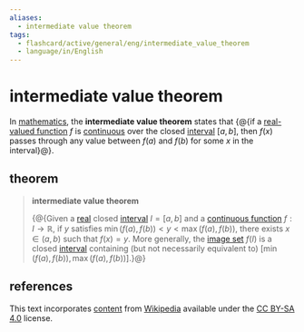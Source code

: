 ```yaml
---
aliases:
  - intermediate value theorem
tags:
  - flashcard/active/general/eng/intermediate_value_theorem
  - language/in/English
---
```


# intermediate value theorem

In [mathematics](mathematics.md), the __intermediate value theorem__ states that {@{if a [real-valued function](real-valued%20function.md) $f$ is [continuous](continuous%20function.md) over the closed [interval](interval%20(mathematics).md) $[a,b]$, then $f(x)$ passes through any value between $f(a)$ and $f(b)$ for some $x$ in the interval}@}.

## theorem

> __intermediate value theorem__
>
> {@{Given a [real](real%20number.md) closed [interval](interval%20(mathematics).md) $I=[a,b]$ and a [continuous function](continuous%20function.md) $f:I\to\mathbb{R}$, if $y$ satisfies $\min(f(a),f(b))<y<\max(f(a),f(b))$, there exists $x\in(a,b)$ such that $f(x)=y$. More generally, the [image set](image%20of%20a%20function.md) $f(I)$ is a closed [interval](interval%20(mathematics).md) containing (but not necessarily equivalent to) $[\min(f(a),f(b)),\max(f(a),f(b))]$.}@}

## references

This text incorporates [content](https://en.wikipedia.org/wiki/intermediate_value_theorem) from [Wikipedia](Wikipedia.md) available under the [CC BY-SA 4.0](https://creativecommons.org/licenses/by-sa/4.0/) license.
